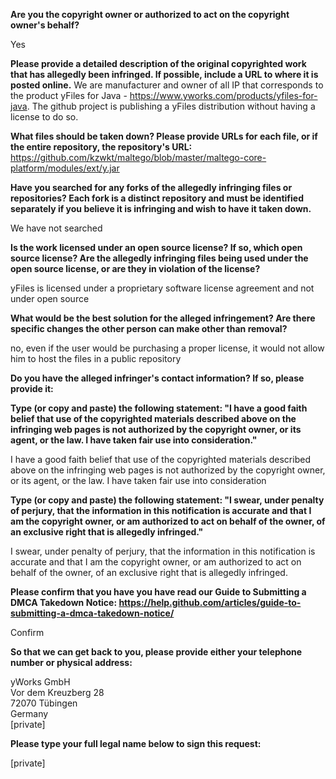 **Are you the copyright owner or authorized to act on the copyright owner's behalf?**

Yes

**Please provide a detailed description of the original copyrighted work that has allegedly been infringed. If possible, include a URL to where it is posted online.**
We are manufacturer and owner of all IP that corresponds to the product yFiles for Java - https://www.yworks.com/products/yfiles-for-java. The github project is publishing a yFiles distribution without having a license to do so.

**What files should be taken down? Please provide URLs for each file, or if the entire repository, the repository's URL:**
https://github.com/kzwkt/maltego/blob/master/maltego-core-platform/modules/ext/y.jar

**Have you searched for any forks of the allegedly infringing files or repositories? Each fork is a distinct repository and must be identified separately if you believe it is infringing and wish to have it taken down.**

We have not searched

**Is the work licensed under an open source license? If so, which open source license? Are the allegedly infringing files being used under the open source license, or are they in violation of the license?**

yFiles is licensed under a proprietary software license agreement and not under open source

**What would be the best solution for the alleged infringement? Are there specific changes the other person can make other than removal?**

no, even if the user would be purchasing a proper license, it would not allow him to host the files in a public repository

**Do you have the alleged infringer's contact information? If so, please provide it:**

**Type (or copy and paste) the following statement: "I have a good faith belief that use of the copyrighted materials described above on the infringing web pages is not authorized by the copyright owner, or its agent, or the law. I have taken fair use into consideration."**

I have a good faith belief that use of the copyrighted materials described above on the infringing web pages is not authorized by the copyright owner, or its agent, or the law. I have taken fair use into consideration

**Type (or copy and paste) the following statement: "I swear, under penalty of perjury, that the information in this notification is accurate and that I am the copyright owner, or am authorized to act on behalf of the owner, of an exclusive right that is allegedly infringed."**

I swear, under penalty of perjury, that the information in this notification is accurate and that I am the copyright owner, or am authorized to act on behalf of the owner, of an exclusive right that is allegedly infringed.

**Please confirm that you have you have read our Guide to Submitting a DMCA Takedown Notice: https://help.github.com/articles/guide-to-submitting-a-dmca-takedown-notice/**

Confirm

**So that we can get back to you, please provide either your telephone number or physical address:**

yWorks GmbH  
Vor dem Kreuzberg 28  
72070 Tübingen  
Germany  
[private]

**Please type your full legal name below to sign this request:**

[private]
